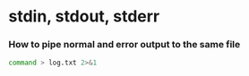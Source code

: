 # stdin, stdout, stderr

### How to pipe normal and error output to the same file

```bash
command > log.txt 2>&1
```
